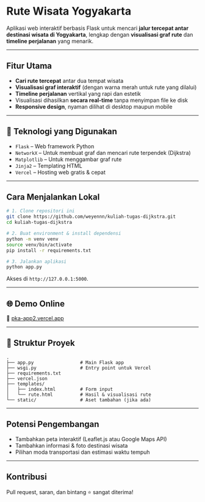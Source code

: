 # Rute Wisata Yogyakarta

Aplikasi web interaktif berbasis Flask untuk mencari **jalur tercepat antar destinasi wisata di Yogyakarta**, lengkap dengan **visualisasi graf rute** dan **timeline perjalanan** yang menarik.

---

## Fitur Utama

- **Cari rute tercepat** antar dua tempat wisata
- **Visualisasi graf interaktif** (dengan warna merah untuk rute yang dilalui)
- **Timeline perjalanan** vertikal yang rapi dan estetik
- Visualisasi dihasilkan **secara real-time** tanpa menyimpan file ke disk
- **Responsive design**, nyaman dilihat di desktop maupun mobile

---

## 🧰 Teknologi yang Digunakan

- `Flask` – Web framework Python
- `NetworkX` – Untuk membuat graf dan mencari rute terpendek (Dijkstra)
- `Matplotlib` – Untuk menggambar graf rute
- `Jinja2` – Templating HTML
- `Vercel` – Hosting web gratis & cepat

---

## Cara Menjalankan Lokal

```bash
# 1. Clone repositori ini
git clone https://github.com/weyennn/kuliah-tugas-dijkstra.git
cd kuliah-tugas-dijkstra

# 2. Buat environment & install dependensi
python -m venv venv
source venv/bin/activate
pip install -r requirements.txt

# 3. Jalankan aplikasi
python app.py
```

Akses di `http://127.0.0.1:5000`.

---

## 🌐 Demo Online

🔗 [pka-app2.vercel.app](https://pka-app2.vercel.app/)

---

## 📁 Struktur Proyek

```
.
├── app.py                 # Main Flask app
├── wsgi.py                # Entry point untuk Vercel
├── requirements.txt
├── vercel.json
├── templates/
│   ├── index.html         # Form input
│   └── rute.html          # Hasil & visualisasi rute
└── static/                # Aset tambahan (jika ada)
```

---

## Potensi Pengembangan

- Tambahkan peta interaktif (Leaflet.js atau Google Maps API)
- Tambahkan informasi & foto destinasi wisata
- Pilihan moda transportasi dan estimasi waktu tempuh

---

## Kontribusi

Pull request, saran, dan bintang ⭐ sangat diterima!